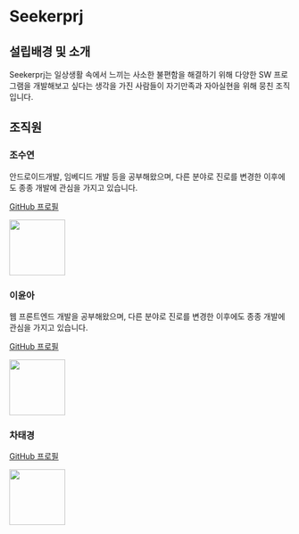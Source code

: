 # Seekerprj

## 설립배경 및 소개
Seekerprj는 일상생활 속에서 느끼는 사소한 불편함을 해결하기 위해 다양한 SW 프로그램을 개발해보고 싶다는 생각을 가진 사람들이 자기만족과 자아실현을 위해 뭉친 조직입니다.

## 조직원

### 조수연

안드로이드개발, 임베디드 개발 등을 공부해왔으며, 다른 분야로 진로를 변경한 이후에도 종종 개발에 관심을 가지고 있습니다.

[GitHub 프로필](https://github.com/Josooyeon21173028)

<img src="https://github.com/Josooyeon21173028.png?size=100" width="100px;"> 

### 이윤아

웹 프론트엔드 개발을 공부해왔으며, 다른 분야로 진로를 변경한 이후에도 종종 개발에 관심을 가지고 있습니다.

[GitHub 프로필](https://github.com/Profitah)

<img src="https://github.com/Profitah.png?size=100" width="100px;"> 

### 차태경

[GitHub 프로필](https://github.com/tugukkoch)

<img src="https://github.com/tugukkoch.png?size=100" width="100px;"> 
